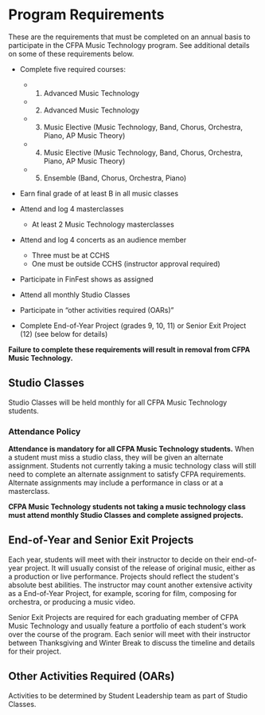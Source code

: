 # Program Requirements

These are the requirements that must be completed on an annual basis to participate in the CFPA Music Technology program. See additional details on some of these requirements below.

- Complete five required courses:

   - 1. Advanced Music Technology
   - 2. Advanced Music Technology
   - 3. Music Elective (Music Technology, Band, Chorus, Orchestra, Piano, AP Music Theory)
   - 4. Music Elective (Music Technology, Band, Chorus, Orchestra, Piano, AP Music Theory)
   - 5. Ensemble (Band, Chorus, Orchestra, Piano)
   
- Earn final grade of at least B in all music classes
- Attend and log 4 masterclasses
    - At least 2 Music Technology masterclasses
- Attend and log 4 concerts as an audience member
    - Three must be at CCHS
    - One must be outside CCHS (instructor approval required)
- Participate in FinFest shows as assigned
- Attend all monthly Studio Classes
- Participate in “other activities required (OARs)”
- Complete End-of-Year Project (grades 9, 10, 11) or Senior Exit Project (12) (see below for details)

**Failure to complete these requirements will result in removal from
CFPA Music Technology.**

## Studio Classes

Studio Classes will be held monthly for all CFPA Music
Technology students.

### Attendance Policy
**Attendance is mandatory for all CFPA Music Technology students.** When a student must miss a studio class, they will be given an alternate assignment. Students not currently taking a music technology class will still need to complete an alternate assignment to satisfy CFPA requirements. Alternate assignments may include a performance in class or at a masterclass.

**CFPA Music Technology students not taking a music technology class must attend monthly Studio Classes and complete assigned projects.**

## End-of-Year and Senior Exit Projects

Each year, students will meet with their instructor to decide on their end-of-year project. It will usually consist of the release of original music, either as a production or live performance. Projects should reflect the student's absolute best abilities. The instructor may count another extensive activity as a End-of-Year Project, for example, scoring for film, composing for orchestra, or producing a music video.

Senior Exit Projects are required for each graduating member of CFPA Music Technology and usually feature a portfolio of each student's work over the course of the program. Each senior will meet with their instructor between Thanksgiving and Winter Break to discuss the timeline and details for their project.

## Other Activities Required (OARs)

Activities to be determined by Student Leadership team as part of Studio Classes.
